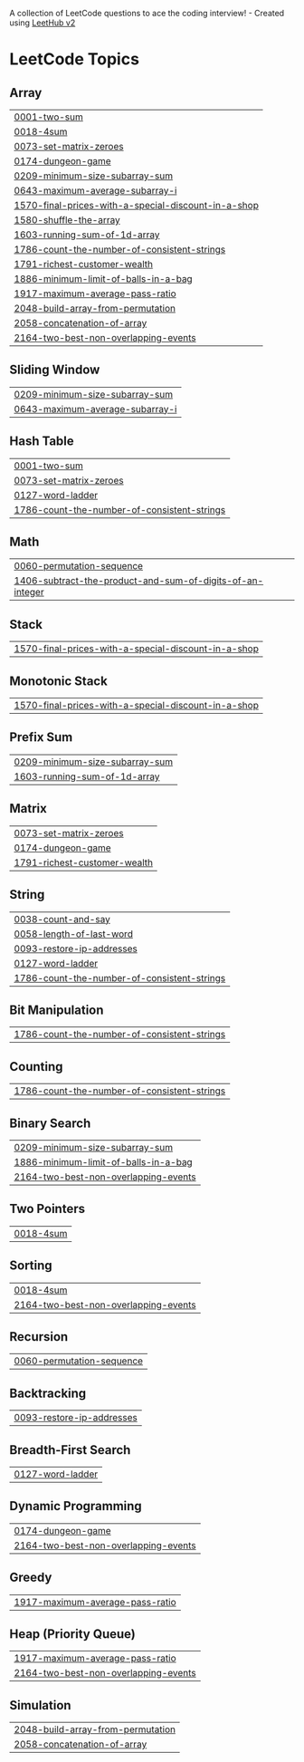 A collection of LeetCode questions to ace the coding interview! - Created using [LeetHub v2](https://github.com/arunbhardwaj/LeetHub-2.0)
<!---LeetCode Topics Start-->
# LeetCode Topics
## Array
|  |
| ------- |
| [0001-two-sum](https://github.com/Uhasmitha1231/leetcode/tree/master/0001-two-sum) |
| [0018-4sum](https://github.com/Uhasmitha1231/leetcode/tree/master/0018-4sum) |
| [0073-set-matrix-zeroes](https://github.com/Uhasmitha1231/leetcode/tree/master/0073-set-matrix-zeroes) |
| [0174-dungeon-game](https://github.com/Uhasmitha1231/leetcode/tree/master/0174-dungeon-game) |
| [0209-minimum-size-subarray-sum](https://github.com/Uhasmitha1231/leetcode/tree/master/0209-minimum-size-subarray-sum) |
| [0643-maximum-average-subarray-i](https://github.com/Uhasmitha1231/leetcode/tree/master/0643-maximum-average-subarray-i) |
| [1570-final-prices-with-a-special-discount-in-a-shop](https://github.com/Uhasmitha1231/leetcode/tree/master/1570-final-prices-with-a-special-discount-in-a-shop) |
| [1580-shuffle-the-array](https://github.com/Uhasmitha1231/leetcode/tree/master/1580-shuffle-the-array) |
| [1603-running-sum-of-1d-array](https://github.com/Uhasmitha1231/leetcode/tree/master/1603-running-sum-of-1d-array) |
| [1786-count-the-number-of-consistent-strings](https://github.com/Uhasmitha1231/leetcode/tree/master/1786-count-the-number-of-consistent-strings) |
| [1791-richest-customer-wealth](https://github.com/Uhasmitha1231/leetcode/tree/master/1791-richest-customer-wealth) |
| [1886-minimum-limit-of-balls-in-a-bag](https://github.com/Uhasmitha1231/leetcode/tree/master/1886-minimum-limit-of-balls-in-a-bag) |
| [1917-maximum-average-pass-ratio](https://github.com/Uhasmitha1231/leetcode/tree/master/1917-maximum-average-pass-ratio) |
| [2048-build-array-from-permutation](https://github.com/Uhasmitha1231/leetcode/tree/master/2048-build-array-from-permutation) |
| [2058-concatenation-of-array](https://github.com/Uhasmitha1231/leetcode/tree/master/2058-concatenation-of-array) |
| [2164-two-best-non-overlapping-events](https://github.com/Uhasmitha1231/leetcode/tree/master/2164-two-best-non-overlapping-events) |
## Sliding Window
|  |
| ------- |
| [0209-minimum-size-subarray-sum](https://github.com/Uhasmitha1231/leetcode/tree/master/0209-minimum-size-subarray-sum) |
| [0643-maximum-average-subarray-i](https://github.com/Uhasmitha1231/leetcode/tree/master/0643-maximum-average-subarray-i) |
## Hash Table
|  |
| ------- |
| [0001-two-sum](https://github.com/Uhasmitha1231/leetcode/tree/master/0001-two-sum) |
| [0073-set-matrix-zeroes](https://github.com/Uhasmitha1231/leetcode/tree/master/0073-set-matrix-zeroes) |
| [0127-word-ladder](https://github.com/Uhasmitha1231/leetcode/tree/master/0127-word-ladder) |
| [1786-count-the-number-of-consistent-strings](https://github.com/Uhasmitha1231/leetcode/tree/master/1786-count-the-number-of-consistent-strings) |
## Math
|  |
| ------- |
| [0060-permutation-sequence](https://github.com/Uhasmitha1231/leetcode/tree/master/0060-permutation-sequence) |
| [1406-subtract-the-product-and-sum-of-digits-of-an-integer](https://github.com/Uhasmitha1231/leetcode/tree/master/1406-subtract-the-product-and-sum-of-digits-of-an-integer) |
## Stack
|  |
| ------- |
| [1570-final-prices-with-a-special-discount-in-a-shop](https://github.com/Uhasmitha1231/leetcode/tree/master/1570-final-prices-with-a-special-discount-in-a-shop) |
## Monotonic Stack
|  |
| ------- |
| [1570-final-prices-with-a-special-discount-in-a-shop](https://github.com/Uhasmitha1231/leetcode/tree/master/1570-final-prices-with-a-special-discount-in-a-shop) |
## Prefix Sum
|  |
| ------- |
| [0209-minimum-size-subarray-sum](https://github.com/Uhasmitha1231/leetcode/tree/master/0209-minimum-size-subarray-sum) |
| [1603-running-sum-of-1d-array](https://github.com/Uhasmitha1231/leetcode/tree/master/1603-running-sum-of-1d-array) |
## Matrix
|  |
| ------- |
| [0073-set-matrix-zeroes](https://github.com/Uhasmitha1231/leetcode/tree/master/0073-set-matrix-zeroes) |
| [0174-dungeon-game](https://github.com/Uhasmitha1231/leetcode/tree/master/0174-dungeon-game) |
| [1791-richest-customer-wealth](https://github.com/Uhasmitha1231/leetcode/tree/master/1791-richest-customer-wealth) |
## String
|  |
| ------- |
| [0038-count-and-say](https://github.com/Uhasmitha1231/leetcode/tree/master/0038-count-and-say) |
| [0058-length-of-last-word](https://github.com/Uhasmitha1231/leetcode/tree/master/0058-length-of-last-word) |
| [0093-restore-ip-addresses](https://github.com/Uhasmitha1231/leetcode/tree/master/0093-restore-ip-addresses) |
| [0127-word-ladder](https://github.com/Uhasmitha1231/leetcode/tree/master/0127-word-ladder) |
| [1786-count-the-number-of-consistent-strings](https://github.com/Uhasmitha1231/leetcode/tree/master/1786-count-the-number-of-consistent-strings) |
## Bit Manipulation
|  |
| ------- |
| [1786-count-the-number-of-consistent-strings](https://github.com/Uhasmitha1231/leetcode/tree/master/1786-count-the-number-of-consistent-strings) |
## Counting
|  |
| ------- |
| [1786-count-the-number-of-consistent-strings](https://github.com/Uhasmitha1231/leetcode/tree/master/1786-count-the-number-of-consistent-strings) |
## Binary Search
|  |
| ------- |
| [0209-minimum-size-subarray-sum](https://github.com/Uhasmitha1231/leetcode/tree/master/0209-minimum-size-subarray-sum) |
| [1886-minimum-limit-of-balls-in-a-bag](https://github.com/Uhasmitha1231/leetcode/tree/master/1886-minimum-limit-of-balls-in-a-bag) |
| [2164-two-best-non-overlapping-events](https://github.com/Uhasmitha1231/leetcode/tree/master/2164-two-best-non-overlapping-events) |
## Two Pointers
|  |
| ------- |
| [0018-4sum](https://github.com/Uhasmitha1231/leetcode/tree/master/0018-4sum) |
## Sorting
|  |
| ------- |
| [0018-4sum](https://github.com/Uhasmitha1231/leetcode/tree/master/0018-4sum) |
| [2164-two-best-non-overlapping-events](https://github.com/Uhasmitha1231/leetcode/tree/master/2164-two-best-non-overlapping-events) |
## Recursion
|  |
| ------- |
| [0060-permutation-sequence](https://github.com/Uhasmitha1231/leetcode/tree/master/0060-permutation-sequence) |
## Backtracking
|  |
| ------- |
| [0093-restore-ip-addresses](https://github.com/Uhasmitha1231/leetcode/tree/master/0093-restore-ip-addresses) |
## Breadth-First Search
|  |
| ------- |
| [0127-word-ladder](https://github.com/Uhasmitha1231/leetcode/tree/master/0127-word-ladder) |
## Dynamic Programming
|  |
| ------- |
| [0174-dungeon-game](https://github.com/Uhasmitha1231/leetcode/tree/master/0174-dungeon-game) |
| [2164-two-best-non-overlapping-events](https://github.com/Uhasmitha1231/leetcode/tree/master/2164-two-best-non-overlapping-events) |
## Greedy
|  |
| ------- |
| [1917-maximum-average-pass-ratio](https://github.com/Uhasmitha1231/leetcode/tree/master/1917-maximum-average-pass-ratio) |
## Heap (Priority Queue)
|  |
| ------- |
| [1917-maximum-average-pass-ratio](https://github.com/Uhasmitha1231/leetcode/tree/master/1917-maximum-average-pass-ratio) |
| [2164-two-best-non-overlapping-events](https://github.com/Uhasmitha1231/leetcode/tree/master/2164-two-best-non-overlapping-events) |
## Simulation
|  |
| ------- |
| [2048-build-array-from-permutation](https://github.com/Uhasmitha1231/leetcode/tree/master/2048-build-array-from-permutation) |
| [2058-concatenation-of-array](https://github.com/Uhasmitha1231/leetcode/tree/master/2058-concatenation-of-array) |
<!---LeetCode Topics End-->